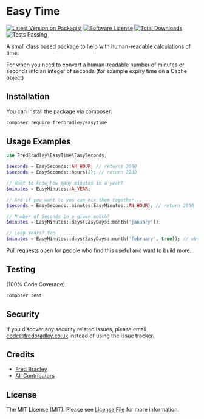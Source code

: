 # Easy Time

[![Latest Version on Packagist](https://img.shields.io/packagist/v/fredbradley/easytime.svg?style=flat-square)](https://packagist.org/packages/fredbradley/easytime)
[![Software License](https://img.shields.io/badge/license-MIT-brightgreen.svg?style=flat-square)](LICENSE.md)
[![Total Downloads](https://img.shields.io/packagist/dt/fredbradley/easytime.svg?style=flat-square)](https://packagist.org/packages/fredbradley/easytime)
![Tests Passing](https://github.com/fredbradley/easytime/workflows/Tests/badge.svg)

A small class based package to help with human-readable calculations of time.

For when you need to convert a human-readable number of minutes or seconds into an integer of seconds (for example expiry time on a Cache object)
## Installation

You can install the package via composer:

```bash
composer require fredbradley/easytime
```

## Usage Examples

``` php
use FredBradley\EasyTime\EasySeconds;

$seconds = EasySeconds::AN_HOUR; // returns 3600
$seconds = EasySeconds::hours(2); // return 7200

// Want to know how many minutes in a year?
$minutes = EasyMinutes::A_YEAR;

// And if you want to you can mix them together...
$seconds = EasySeconds::minutes(EasyMinutes::AN_HOUR); // return 3600

// Number of Seconds in a given month?
$minutes = EasyMinutes::days(EasyDays::month('january'));

// Leap Years? Yep.. 
$minutes = EasyMinutes::days(EasyDays::month('february', true)); // where the second variable is a boolean for a leap year
```

Pull requests open for people who find this useful and want to build more.

## Testing 
(100% Code Coverage)
``` bash
composer test
```

## Security

If you discover any security related issues, please email code@fredbradley.co.uk instead of using the issue tracker.

## Credits

- [Fred Bradley](https://github.com/fredbradley)
- [All Contributors](../../contributors)

## License

The MIT License (MIT). Please see [License File](LICENSE) for more information.

